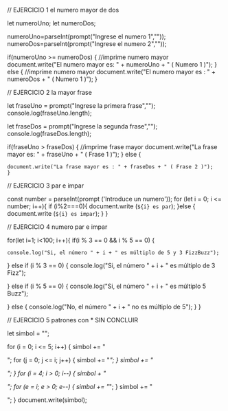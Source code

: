 // EJERCICIO 1  el numero mayor de dos 

let numeroUno;
let numeroDos;

numeroUno=parseInt(prompt("Ingrese el numero 1",""));
numeroDos=parseInt(prompt("Ingrese el numero 2",""));

if(numeroUno >= numeroDos)
	{
        //imprime numero mayor
	document.write("El numero mayor es: " + numeroUno + " ( Numero 1 )");
	}
	else
	{
       //imprime numero mayor
	document.write("El numero mayor es : " + numeroDos + " ( Numero 1 )");
	}


// EJERCICIO 2  la mayor frase 


let fraseUno = prompt("Ingrese la primera frase","");
console.log(fraseUno.length);

let fraseDos = prompt("Ingrese la segunda frase","");
console.log(fraseDos.length);


if(fraseUno > fraseDos)
	{
        //imprime frase mayor
	document.write("La frase mayor es: " + fraseUno + " ( Frase 1 )");
	}
	else
	{
  
	document.write("La frase mayor es : " + fraseDos + " ( Frase 2 )");
	}


// EJERCICIO 3  par e impar

const number = parseInt(prompt ('Introduce un numero'));
for (let i = 0; i <= number; i++){
    if (i%2===0){
        document.write (`${i} es par`);
    }else {
        document.write (`${i} es impar`);
    }
}



// EJERCICIO 4 numero par e impar 


for(let i=1; i<100; i++){ 
if(i % 3 == 0 && i % 5 == 0) {

    console.log("Si, el número " + i + " es múltiplo de 5 y 3 FizzBuzz");

} else if (i % 3 == 0) { 
    console.log("Si, el número " + i + " es múltiplo de 3 Fizz");

} else if (i % 5 == 0)  {
    console.log("Si, el número " + i + " es múltiplo 5 Buzz");

} else {
    console.log("No, el número " + i + " no es múltiplo de 5");
}
}


// EJERCICIO 5 patrones con * SIN CONCLUIR

let simbol = ""; 

for (i = 0; i <= 5; i++) {
  simbol += "<p>";
for (j = 0; j <= i; j++) {
  simbol += "*";
  }
  simbol += "</p>";
}
for (i = 4; i > 0; i--) {
  simbol + "<p>";
for (e = i; e > 0; e--) {
  simbol += "*";
  }
  simbol += "</p>";
}
 document.write(simbol);




